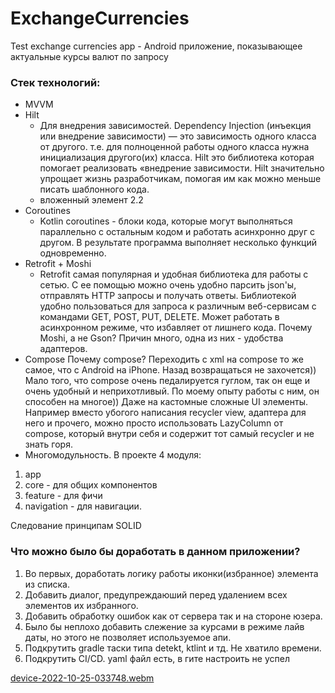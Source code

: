# ExchangeCurrencies

Test exchange currencies app -  Android приложение, показывающее актуальные курсы валют по запросу


### Стек технологий:

* MVVM
* Hilt
    * Для внедрения зависимостей. Dependency Injection (инъекция или внедрение зависимости) — это зависимость одного класса от другого. т.е. для полноценной работы одного класса нужна инициализация другого(их) класса. Hilt это библиотека которая помогает реализовать «внедрение зависимости. Hilt значительно упрощает жизнь разработчикам, помогая им как можно меньше писать шаблонного кода.
    * вложенный элемент 2.2
* Coroutines
    * Kotlin coroutines - блоки кода, которые могут выполняться параллельно с остальным кодом и работать асинхронно друг с другом. В результате программа выполняет несколько функций одновременно.
* Retrofit + Moshi
    * Retrofit самая популярная и удобная библиотека для работы с сетью. С ее помощью можно очень удобно парсить json'ы, отправлять HTTP запросы и получать ответы. 
    Библиотекой удобно пользоваться для запроса к различным веб-сервисам с командами GET, POST, PUT, DELETE. Может работать в асинхронном режиме, что избавляет от лишнего кода.
    Почему Moshi, а не Gson? Причин много, одна из них - удобства адаптеров.
* Compose
Почему compose? Переходить с xml на compose то же самое, что с Android на iPhone. Назад возвращаться не захочется)) Мало того, что compose очень педалируется гуглом, так он еще и очень удобный и неприхотливый. По моему опыту работы с ним, он способен на многое)) Даже на кастомные сложные UI элементы. 
Например вместо убогого написания recycler view, адаптера для него и прочего, можно просто использовать LazyColumn от compose, который внутри себя и содержит тот самый recycler и не знать горя. 
* Многомодульность. 
В проекте 4 модуля:
1. app
2. core - для общих компонентов
3. feature - для фичи
4. navigation - для навигации.

Следование принципам SOLID


### Что можно было бы доработать в данном приложении?

1. Во первых, доработать логику работы иконки(избранное) элемента из списка. 
2. Добавить диалог, предупреждаюший перед удалением всех элементов их избранного. 
3. Добавить обработку ошибок как от сервера так и на стороне юзера.
4. Было бы неплохо добавить слежение за курсами в режиме лайв даты, но этого не позволяет используемое апи.
5. Подкрутить gradle таски типа detekt, ktlint и тд. Не хватило времени.
6. Подкрутить CI/CD. yaml файл есть, в гите настроить не успел 


[device-2022-10-25-033748.webm](https://user-images.githubusercontent.com/44145716/197661896-b5e99d1e-43d0-4e04-b8f6-8775860da228.webm)
